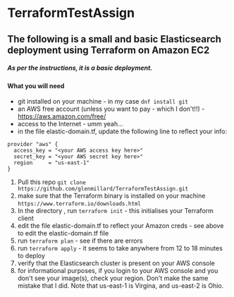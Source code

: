 # TerraformTestAssign

## The following is a small and basic Elasticsearch deployment using Terraform on Amazon EC2

##### As per the instructions, it is a basic deployment.

#### What you will need

* git installed on your machine - in my case ``dnf install git``
* an AWS free account (unless you want to pay - which I don't!!) - https://aws.amazon.com/free/
* access to the Internet - umm yeah...
* in the file elastic-domain.tf, update the following line to reflect your info:
``` 
provider "aws" {
  access_key = "<your AWS access key here>"
  secret_key = "<your AWS secret key here>"
  region     = "us-east-1"
}
```

1. Pull this repo ``git clone https://github.com/glenmillard/TerraformTestAssign.git``
2. make sure that the Terraform binary is installed on your machine ``https://www.terraform.io/downloads.html``
3. In the directory , run ``terraform init`` - this initialises your Terraform client
4. edit the file elastic-domain.tf to reflect your Amazon creds - see above to edit the elastic-domain.tf file
5. run ``terraform plan`` - see if there are errors
6. run ``terraform apply`` - it seems to take anywhere from 12 to 18 minutes to deploy
7. verify that the Elasticsearch cluster is present on your AWS console 
8. for informational purposes, if you login to your AWS console and you don't see your image(s), check your region. Don't
make the same mistake that I did. Note that us-east-1 is Virgina, and us-east-2 is Ohio.

